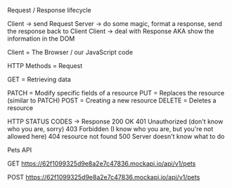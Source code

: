 Request / Response lifecycle

Client -> send Request
Server -> do some magic, format a response, send the response back to Client
Client -> deal with Response AKA show the information in the DOM

Client = The Browser / our JavaScript code


HTTP Methods = Request

GET = Retrieving data

PATCH = Modify specific fields of a resource
PUT = Replaces the resource (similar to PATCH)
POST = Creating a new resource
DELETE = Deletes a resource

HTTP STATUS CODES -> Response 
200 OK
401 Unauthorized (don't know who you are, sorry)
403 Forbidden (I know who you are, but you're not allowed here)
404 resource not found
500 Server doesn't know what to do




Pets API



GET https://62f1099325d9e8a2e7c47836.mockapi.io/api/v1/pets

POST https://62f1099325d9e8a2e7c47836.mockapi.io/api/v1/pets